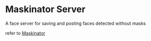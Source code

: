 # Maskinator Server
A face server for saving and posting faces detected without masks

refer to [Maskinator](https://github.com/0ev/Maskinator)
